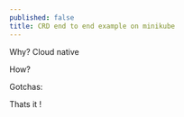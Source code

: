 ```yaml
---
published: false
title: CRD end to end example on minikube
---
```

Why?
Cloud native

How?

Gotchas:


Thats it !
